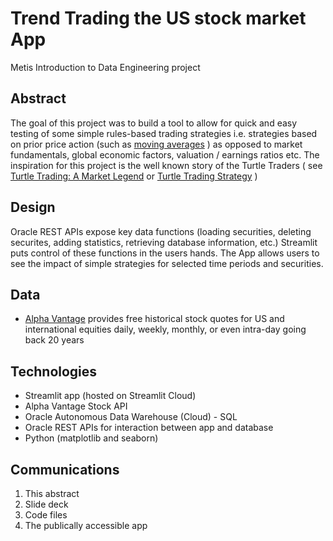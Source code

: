 # Trend Trading the US stock market App

Metis Introduction to Data Engineering project

## Abstract
The goal of this project was to build a tool to allow for quick and easy testing of some simple rules-based trading strategies i.e. strategies based on prior price action (such as [moving averages](https://quantstrategies.academy/2020/08/28/how-to-use-moving-average/#Simple_Moving_Average) ) as opposed to market fundamentals, global economic factors, valuation / earnings ratios etc.  The inspiration for this project is the well known story of the Turtle Traders ( see [Turtle Trading: A Market Legend](https://www.investopedia.com/articles/trading/08/turtle-trading.asp) or [Turtle Trading Strategy](https://vantagepointtrading.com/top-trader-richard-dennis-turtle-trading-strategy/) )

## Design
Oracle REST APIs expose key data functions (loading securities, deleting securites, adding statistics, retrieving database information, etc.) Streamlit puts control of these functions in the users hands. 
The App allows users to see the impact of simple strategies for selected time periods and securities. 

## Data
* [Alpha Vantage](https://www.alphavantage.co/) provides free historical stock quotes for US and international equities daily, weekly, monthly,  or even intra-day going back 20 years 

## Technologies
* Streamlit app (hosted on Streamlit Cloud)
* Alpha Vantage Stock API
* Oracle Autonomous Data Warehouse (Cloud) - SQL 
* Oracle REST APIs for interaction between app and database
* Python (matplotlib and seaborn)

## Communications
1. This abstract
2. Slide deck
3. Code files
4. The publically accessible app 
